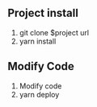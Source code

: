 ## Project install
1. git clone $project url
2. yarn install

## Modify Code
1. Modify code
2. yarn deploy
